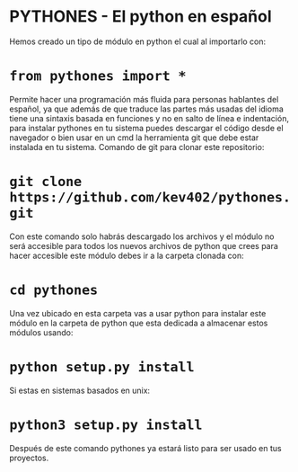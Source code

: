 # PYTHONES - El python en español
Hemos creado un tipo de módulo en python el cual al importarlo con:
# `from pythones import *`
Permite hacer una programación más fluida para personas hablantes del español, ya que además de que traduce las partes más usadas del idioma tiene una sintaxis basada en funciones y no en salto de línea e indentación, para instalar pythones en tu sistema puedes descargar el código desde el navegador o bien usar en un cmd la herramienta git que debe estar instalada en tu sistema.
Comando de git para clonar este repositorio:
# `git clone https://github.com/kev402/pythones.git`
Con este comando solo habrás descargado los archivos y el módulo no será accesible para todos los nuevos archivos de python que crees para hacer accesible este módulo debes ir a la carpeta clonada con:
# `cd pythones`
Una vez ubicado en esta carpeta vas a usar python para instalar este módulo en la carpeta de python que esta dedicada a almacenar estos módulos usando:
# `python setup.py install`
Si estas en sistemas basados en unix:
# `python3 setup.py install`
Después de este comando pythones ya estará listo para ser usado en tus proyectos.
